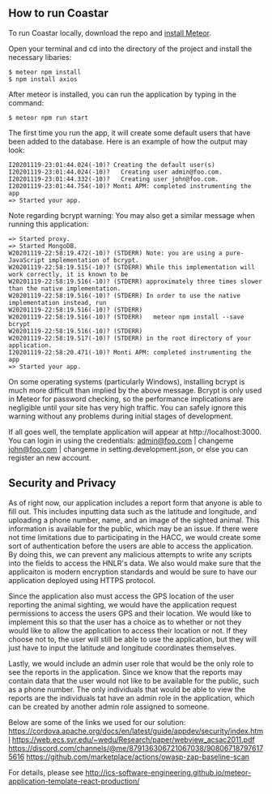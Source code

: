## How to run Coastar

To run Coastar locally, download the repo and [install Meteor](https://www.meteor.com/install).

Open your terminal and cd into the directory of the project and install the necessary libaries:
```
$ meteor npm install
$ npm install axios
```

After meteor is installed, you can run the application by typing in the command:

```
$ meteor npm run start
```
The first time you run the app, it will create some default users that have been added to the database. Here is an
example of how the output may look:

```
I20201119-23:01:44.024(-10)? Creating the default user(s)
I20201119-23:01:44.024(-10)?   Creating user admin@foo.com.
I20201119-23:01:44.332(-10)?   Creating user john@foo.com.
I20201119-23:01:44.754(-10)? Monti APM: completed instrumenting the app
=> Started your app.
```

Note regarding bcrypt warning: You may also get a similar message when running this application:

```
=> Started proxy.                             
=> Started MongoDB.                           
W20201119-22:58:19.472(-10)? (STDERR) Note: you are using a pure-JavaScript implementation of bcrypt.
W20201119-22:58:19.515(-10)? (STDERR) While this implementation will work correctly, it is known to be
W20201119-22:58:19.516(-10)? (STDERR) approximately three times slower than the native implementation.
W20201119-22:58:19.516(-10)? (STDERR) In order to use the native implementation instead, run
W20201119-22:58:19.516(-10)? (STDERR) 
W20201119-22:58:19.516(-10)? (STDERR)   meteor npm install --save bcrypt
W20201119-22:58:19.516(-10)? (STDERR) 
W20201119-22:58:19.517(-10)? (STDERR) in the root directory of your application.
I20201119-22:58:20.471(-10)? Monti APM: completed instrumenting the app
=> Started your app.
```

On some operating systems (particularly Windows), installing bcrypt is much more difficult than implied by the above
message. Bcrypt is only used in Meteor for password checking, so the performance implications are negligible until your
site has very high traffic. You can safely ignore this warning without any problems during initial stages of
development.

If all goes well, the template application will appear at http://localhost:3000. You can login in using the credentials:
admin@foo.com | changeme
john@foo.com | changeme
in setting.development.json, or else you can register an new account.



## Security and Privacy 

As of right now, our application includes a report form that anyone is able to fill out. This includes inputting data such as the latitude and longitude, and uploading a phone number, name, and an image of the sighted animal. This information is available for the public, which may be an issue. If there were not time limitations due to participating in the HACC, we would create some sort of authentication before the users are able to access the application. By doing this, we can prevent any malicious attempts to write any scripts into the fields to access the HNLR's data. We also would make sure that the applicaiton is modern encryption standards and would be sure to have our application deployed using HTTPS protocol.

Since the application also must access the GPS location of the user reporting the animal sighting, we would have the application request permissions to access the users GPS and their location. We would like to implement this so that the user has a choice as to whether or not they would like to allow the application to access their location or not. If they choose not to, the user will still be able to use the application, but they will just have to input the latitude and longitude coordinates themselves. 

Lastly, we would include an admin user role that would be the only role to see the reports in the application. Since we know that the reports may contain data that the user would not like to be available for the public, such as a phone number. The only individuals that would be able to view the reports are the individuals tat have an admin role in the application, which can be created by another admin role assigned to someone. 


Below are some of the links we used for our solution:
https://cordova.apache.org/docs/en/latest/guide/appdev/security/index.html
https://web.ecs.syr.edu/~wedu/Research/paper/webview_acsac2011.pdf
https://discord.com/channels/@me/879136306721067038/908067187976175616
https://github.com/marketplace/actions/owasp-zap-baseline-scan


For details, please see http://ics-software-engineering.github.io/meteor-application-template-react-production/
